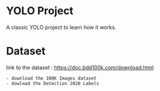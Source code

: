 # YOLO Project
A classic YOLO project to learn how it works.

# Dataset
link to the dataset : https://doc.bdd100k.com/download.html

    - download the 100K Images dataset
    - dowload the Detection 2020 Labels